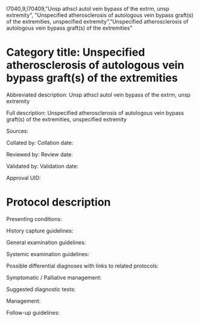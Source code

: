I7040,9,I70409,"Unsp athscl autol vein bypass of the extrm, unsp extremity", "Unspecified atherosclerosis of autologous vein bypass graft(s) of the extremities, unspecified extremity","Unspecified atherosclerosis of autologous vein bypass graft(s) of the extremities"
# Category title: Unspecified atherosclerosis of autologous vein bypass graft(s) of the extremities

Abbreviated description: Unsp athscl autol vein bypass of the extrm, unsp extremity

Full description: Unspecified atherosclerosis of autologous vein bypass graft(s) of the extremities, unspecified extremity

Sources:

Collated by:
Collation date:

Reviewed by:
Review date:

Validated by:
Validation date:

Approval UID:

# Protocol description

Presenting conditions:

History capture guidelines:

General examination guidelines:

Systemic examination guidelines:

Possible differential diagnoses with links to related protocols:

Symptomatic / Palliative management:

Suggested diagnostic tests:

Management:

Follow-up guidelines:
